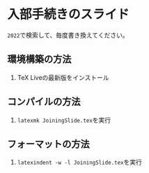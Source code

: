 # 入部手続きのスライド

`2022`で検索して、毎度書き換えてください。

## 環境構築の方法
1. TeX Liveの最新版をインストール

## コンパイルの方法
1. `latexmk JoiningSlide.tex`を実行

## フォーマットの方法
1. `latexindent -w -l JoiningSlide.tex`を実行

